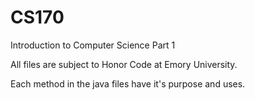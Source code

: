 # CS170
Introduction to Computer Science Part 1

All files are subject to Honor Code at Emory University. 

Each method in the java files have it's purpose and uses. 
